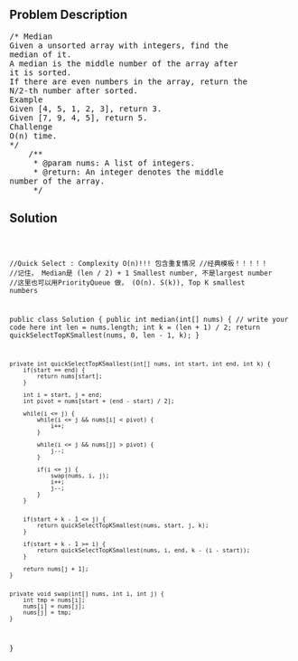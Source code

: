 <!--
<style>
  body { font-family: Arial, sans-serif; }
  .container { max-width: 100%; margin: 0 auto; padding: 10px; }
  .comment-block { max-width: 30%; background-color: #f9f9f9; padding: 10px; border-left: 5px solid #ccc; overflow-wrap: break-word; white-space: pre-wrap; }
  .code-block { background-color: #f4f4f4; padding: 10px; border: 1px solid #ddd; overflow-wrap: break-word; white-space: pre-wrap; }
</style>
-->

<div class='container'>
<h2>Problem Description</h2>
<div class='comment-block'>
<pre>
/* Median
Given a unsorted array with integers, find the
median of it.
A median is the middle number of the array after
it is sorted.
If there are even numbers in the array, return the
N/2-th number after sorted.
Example
Given [4, 5, 1, 2, 3], return 3.
Given [7, 9, 4, 5], return 5.
Challenge
O(n) time.
*/
    /**
     * @param nums: A list of integers.
     * @return: An integer denotes the middle
number of the array.
     */
</pre>
</div>

<h2>Solution</h2>
<div class='code-block'>
<pre><code class='language-java'>

//Quick Select : Complexity O(n)!!! 包含重复情况
//经典模板！！！！！
//记住， Median是 (len / 2) + 1 Smallest number, 不是largest number
//这里也可以用PriorityQueue 做， (O(n). S(k)), Top K smallest numbers

public class Solution {
    public int median(int[] nums) {
        // write your code here
        int len = nums.length;
        int k = (len + 1) / 2;
        return quickSelectTopKSmallest(nums, 0, len - 1, k);
    }
    
    private int quickSelectTopKSmallest(int[] nums, int start, int end, int k) {
        if(start == end) {
            return nums[start];
        }
        
        int i = start, j = end;
        int pivot = nums[start + (end - start) / 2];
        
        while(i <= j) {
            while(i <= j && nums[i] < pivot) {
                i++;
            }
            
            while(i <= j && nums[j] > pivot) {
                j--;
            }
            
            if(i <= j) {
                swap(nums, i, j);
                i++;
                j--;
            }
        }
        
        
        if(start + k - 1 <= j) {
            return quickSelectTopKSmallest(nums, start, j, k);
        }
        
        if(start + k - 1 >= i) {
            return quickSelectTopKSmallest(nums, i, end, k - (i - start));
        }
        
        return nums[j + 1];
    }
    
    
    private void swap(int[] nums, int i, int j) {
        int tmp = nums[i];
        nums[i] = nums[j];
        nums[j] = tmp;
    }

}</code></pre>
</div>
</div>
